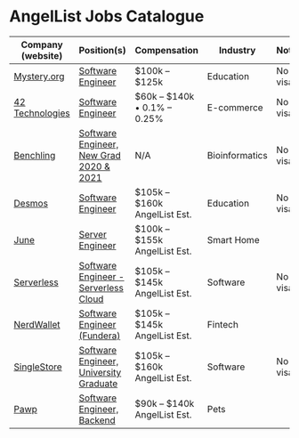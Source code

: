# AngelList Jobs Catalogue

| Company (website) | Position(s) | Compensation | Industry | Notes |
|-------------------|-------------|--------------|----------|-------|
| [Mystery.org](https://about.mystery.org/) | [Software Engineer](https://about.mystery.org/open-positions?gh_jid=4415088003) | $100k – $125k | Education | No visa |
| [42 Technologies](https://www.42technologies.com/) | [Software Engineer](https://angel.co/company/42/jobs/647186-software-engineer-full-time-remote) | $60k – $140k • 0.1% – 0.25% | E-commerce | No visa |
| [Benchling](https://www.benchling.com/) | [Software Engineer, New Grad 2020 & 2021](https://angel.co/company/benchling/jobs/941270-software-engineer-new-grad-2020-2021) | N/A | Bioinformatics | No visa |
| [Desmos](https://www.desmos.com/) | [Software Engineer](https://angel.co/company/desmos/jobs/1274170-software-engineer) | $105k – $160k AngelList Est. | Education | No visa |
| [June](https://juneoven.com/) | [Server Engineer](https://angel.co/company/june/jobs/1274505-server-engineer) | $100k – $155k AngelList Est. | Smart Home |
| [Serverless](https://www.serverless.com/) | [Software Engineer - Serverless Cloud](https://angel.co/company/serverless-inc/jobs/1253459-software-engineer-serverless-cloud) | $105k – $145k AngelList Est. | Software | No visa |
| [NerdWallet](https://www.nerdwallet.com/) | [Software Engineer (Fundera)](https://angel.co/company/nerdwallet/jobs/1246787-software-engineer-fundera) | $105k – $145k AngelList Est. | Fintech |
| [SingleStore](https://www.singlestore.com/) | [Software Engineer, University Graduate](https://angel.co/company/singlestore/jobs/972405-software-engineer-university-graduate) | $105k – $160k AngelList Est. | Software | No visa |
| [Pawp](https://pawp.com/) | [Software Engineer, Backend](https://angel.co/company/pawp-pet/jobs/1271805-software-engineer-backend) | $90k – $140k AngelList Est. | Pets |
